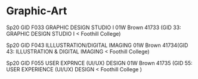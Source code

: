 # Graphic-Art


Sp20 GID F033 GRAPHIC DESIGN STUDIO I 01W Brown 41733 (GID 33: GRAPHIC DESIGN STUDIO I < Foothill College)

Sp20 GID F043 ILLLUSTRATION/DIGITAL IMAGING 01W Brown 41734(GID 43: ILLUSTRATION & DIGITAL IMAGING < Foothill College)

Sp20 GID F055 USER EXPRNCE (UI/UX) DESIGN 01W Brown 41735 (GID 55: USER EXPERIENCE (UI/UX) DESIGN < Foothill College )

